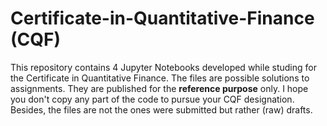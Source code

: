 # Certificate-in-Quantitative-Finance (CQF)
This repository contains 4 Jupyter Notebooks developed while studing for the Certificate in Quantitative Finance.
The files are possible solutions to assignments. They are published for the **reference purpose** only.
I hope you don't copy any part of the code to pursue your CQF designation. Besides, the files are not the ones were submitted but rather (raw) drafts.


